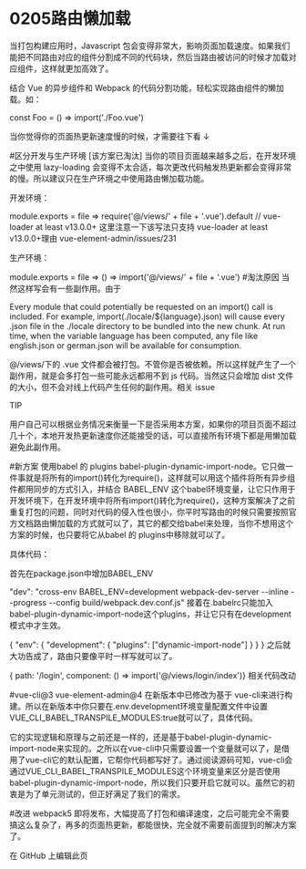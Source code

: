 # 0205路由懒加载
当打包构建应用时，Javascript 包会变得非常大，影响页面加载速度。如果我们能把不同路由对应的组件分割成不同的代码块，然后当路由被访问的时候才加载对应组件，这样就更加高效了。

结合 Vue 的异步组件和 Webpack 的代码分割功能，轻松实现路由组件的懒加载。如：

const Foo = () => import('./Foo.vue')

当你觉得你的页面热更新速度慢的时候，才需要往下看 ↓

#区分开发与生产环境 [该方案已淘汰]
当你的项目页面越来越多之后，在开发环境之中使用 lazy-loading 会变得不太合适，每次更改代码触发热更新都会变得非常的慢。所以建议只在生产环境之中使用路由懒加载功能。

开发环境：

module.exports = file => require('@/views/' + file + '.vue').default // vue-loader at least v13.0.0+
这里注意一下该写法只支持 vue-loader at least v13.0.0+理由 vue-element-admin/issues/231

生产环境：

module.exports = file => () => import('@/views/' + file + '.vue')
#淘汰原因
当然这样写会有一些副作用。由于

Every module that could potentially be requested on an import() call is included. For example, import(./locale/${language}.json) will cause every .json file in the ./locale directory to be bundled into the new chunk. At run time, when the variable language has been computed, any file like english.json or german.json will be available for consumption.

@/views/下的 .vue 文件都会被打包。不管你是否被依赖。所以这样就产生了一个副作用，就是会多打包一些可能永远都用不到 js 代码。当然这只会增加 dist 文件的大小，但不会对线上代码产生任何的副作用。相关 issue

TIP

用户自己可以根据业务情况来衡量一下是否采用本方案，如果你的项目页面不超过几十个，本地开发热更新速度你还能接受的话，可以直接所有环境下都是用懒加载避免此副作用。

#新方案
使用babel 的 plugins babel-plugin-dynamic-import-node。它只做一件事就是将所有的import()转化为require()，这样就可以用这个插件将所有异步组件都用同步的方式引入，并结合 BABEL_ENV 这个babel环境变量，让它只作用于开发环境下，在开发环境中将所有import()转化为require()，这种方案解决了之前重复打包的问题，同时对代码的侵入性也很小，你平时写路由的时候只需要按照官方文档路由懒加载的方式就可以了，其它的都交给babel来处理，当你不想用这个方案的时候，也只要将它从babel 的 plugins中移除就可以了。

具体代码：

首先在package.json中增加BABEL_ENV

"dev": "cross-env BABEL_ENV=development webpack-dev-server --inline --progress --config build/webpack.dev.conf.js"
接着在.babelrc只能加入babel-plugin-dynamic-import-node这个plugins，并让它只有在development模式中才生效。

{
  "env": {
    "development": {
      "plugins": ["dynamic-import-node"]
    }
  }
}
之后就大功告成了，路由只要像平时一样写就可以了。

 { path: '/login', component: () => import('@/views/login/index')}
相关代码改动

#vue-cli@3
vue-element-admin@4 在新版本中已修改为基于 vue-cli来进行构建。所以在新版本中你只要在.env.development环境变量配置文件中设置VUE_CLI_BABEL_TRANSPILE_MODULES:true就可以了，具体代码。

它的实现逻辑和原理与之前还是一样的，还是基于babel-plugin-dynamic-import-node来实现的。之所以在vue-cli中只需要设置一个变量就可以了，是借用了vue-cli它的默认配置，它帮你代码都写好了。通过阅读源码可知，vue-cli会通过VUE_CLI_BABEL_TRANSPILE_MODULES这个环境变量来区分是否使用babel-plugin-dynamic-import-node，所以我们只要开启它就可以。虽然它的初衷是为了单元测试的，但正好满足了我们的需求。

#改进
webpack5 即将发布，大幅提高了打包和编译速度，之后可能完全不需要搞这么复杂了，再多的页面热更新，都能很快，完全就不需要前面提到的解决方案了。

在 GitHub 上编辑此页 